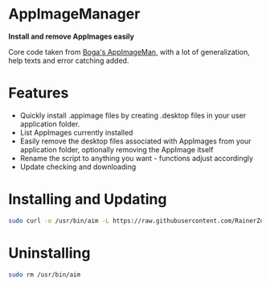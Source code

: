 # AppImageManager
**Install and remove AppImages easily**

Core code taken from [Boga's AppImageMan](https://github.com/miguelrcborges/AppImageMan), with a lot of generalization, help texts and error catching added.

# Features

- Quickly install .appimage files by creating .desktop files in your user application folder.
- List AppImages currently installed 
- Easily remove the desktop files associated with AppImages from your application folder, optionally removing the AppImage itself
- Rename the script to anything you want - functions adjust accordingly
- Update checking and downloading

# Installing and Updating

```bash
sudo curl -o /usr/bin/aim -L https://raw.githubusercontent.com/RainerZufahl/AppImageManager/main/aim
```

# Uninstalling

```bash
sudo rm /usr/bin/aim
```
